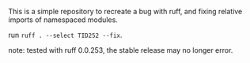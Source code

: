 This is a simple repository to recreate a bug with ruff, and fixing relative imports of namespaced modules.

run `ruff . --select TID252 --fix`.

note: tested with ruff 0.0.253, the stable release may no longer error.